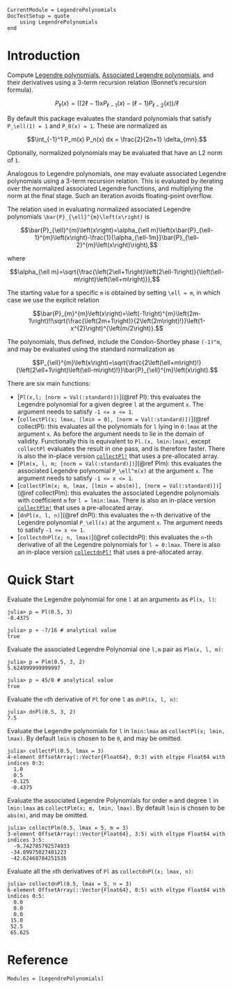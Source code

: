 ```@meta
CurrentModule = LegendrePolynomials
DocTestSetup = quote
	using LegendrePolynomials
end
```

# Introduction

Compute [Legendre polynomials](https://en.wikipedia.org/wiki/Legendre_polynomials), [Associated Legendre polynomials](https://en.wikipedia.org/wiki/Associated_Legendre_polynomials), and their derivatives using a 3-term recursion relation (Bonnet’s recursion formula).

```math
P_\ell(x) = \left((2\ell-1) x P_{\ell-1}(x) - (\ell-1)P_{\ell - 2}(x)\right)/\ell
```

By default this package evaluates the standard polynomials that satisfy ``P_\ell(1) = 1`` and ``P_0(x) = 1``. These are normalized as

```math
\int_{-1}^1 P_m(x) P_n(x) dx = \frac{2}{2n+1} \delta_{mn}.
```

Optionally, normalized polynomials may be evaluated that have an L2 norm of `1`.

Analogous to Legendre polynomials, one may evaluate associated Legendre polynomials using a 3-term recursion relation. This is evaluated by iterating over the normalized associated Legendre functions, and multiplying the norm at the final stage. Such an iteration avoids floating-point overflow.

The relation used in evaluating normalized associated Legendre polynomials ``\bar{P}_{\ell}^{m}\left(x\right)`` is

```math
\bar{P}_{\ell}^{m}\left(x\right)=\alpha_{\ell m}\left(x\bar{P}_{\ell-1}^{m}\left(x\right)-\frac{1}{\alpha_{\ell-1m}}\bar{P}_{\ell-2}^{m}\left(x\right)\right),
```

where
```math
\alpha_{\ell m}=\sqrt{\frac{\left(2\ell+1\right)\left(2\ell-1\right)}{\left(\ell-m\right)\left(\ell+m\right)}},
```

The starting value for a specific ``m`` is obtained by setting ``\ell = m``, in which case we use the explicit relation

```math
\bar{P}_{m}^{m}\left(x\right)=\left(-1\right)^{m}\left(2m-1\right)!!\sqrt{\frac{\left(2m+1\right)}{2\left(2m\right)!}}\left(1-x^{2}\right)^{\left(m/2\right)}.
```

The polynomials, thus defined, include the Condon-Shortley phase ``(-1)^m``, and may be evaluated using the standard normalization as

```math
P_{\ell}^{m}\left(x\right)=\sqrt{\frac{2\left(\ell+m\right)!}{\left(2\ell+1\right)\left(\ell-m\right)!}}\bar{P}_{\ell}^{m}\left(x\right).
```

There are six main functions:

* [`Pl(x,l; [norm = Val(:standard)])`](@ref Pl): this evaluates the Legendre polynomial for a given degree `l` at the argument `x`. The argument needs to satisfy `-1 <= x <= 1`.
* [`collectPl(x; lmax, [lmin = 0], [norm = Val(:standard)])`](@ref collectPl): this evaluates all the polynomials for `l` lying in `0:lmax` at the argument `x`. As before the argument needs to lie in the domain of validity. Functionally this is equivalent to `Pl.(x, lmin:lmax)`, except `collectPl` evaluates the result in one pass, and is therefore faster. There is also the in-place version [`collectPl!`](@ref) that uses a pre-allocated array.
* [`Plm(x, l, m; [norm = Val(:standard)])`](@ref Plm): this evaluates the associated Legendre polynomial ``P_\ell^m(x)`` at the argument ``x``. The argument needs to satisfy `-1 <= x <= 1`.
* [`collectPlm(x; m, lmax, [lmin = abs(m)], [norm = Val(:standard)])`](@ref collectPlm): this evaluates the associated Legendre polynomials with coefficient `m` for `l = lmin:lmax`. There is also an in-place version [`collectPlm!`](@ref) that uses a pre-allocated array.
* [`dnPl(x, l, n)`](@ref dnPl): this evaluates the ``n``-th derivative of the Legendre polynomial ``P_\ell(x)`` at the argument ``x``. The argument needs to satisfy `-1 <= x <= 1`.
* [`collectdnPl(x; n, lmax)`](@ref collectdnPl): this evaluates the ``n``-th derivative of all the Legendre polynomials for `l = 0:lmax`. There is also an in-place version [`collectdnPl!`](@ref) that uses a pre-allocated array.

# Quick Start

Evaluate the Legendre polynomial for one `l` at an argument`x` as `Pl(x, l)`:

```jldoctest
julia> p = Pl(0.5, 3)
-0.4375

julia> p ≈ -7/16 # analytical value
true
```

Evaluate the associated Legendre Polynomial one `l,m` pair as `Plm(x, l, m)`:

```jldoctest
julia> p = Plm(0.5, 3, 2)
5.624999999999997

julia> p ≈ 45/8 # analytical value
true
```

Evaluate the `n`th derivative of `Pl` for one `l` as `dnPl(x, l, n)`:

```jldoctest
julia> dnPl(0.5, 3, 2)
7.5
```

Evaluate the Legendre polynomials for `l` in `lmin:lmax` as `collectPl(x; lmin, lmax)`.
By default `lmin` is chosen to be `0`, and may be omitted.

```jldoctest
julia> collectPl(0.5, lmax = 3)
4-element OffsetArray(::Vector{Float64}, 0:3) with eltype Float64 with indices 0:3:
  1.0
  0.5
 -0.125
 -0.4375
```

Evaluate the associated Legendre Polynomials for order `m` and degree `l` in `lmin:lmax`
as `collectPlm(x; m, lmin, lmax)`. By default `lmin` is chosen to be `abs(m)`, and may be omitted.

```jldoctest
julia> collectPlm(0.5, lmax = 5, m = 3)
3-element OffsetArray(::Vector{Float64}, 3:5) with eltype Float64 with indices 3:5:
  -9.742785792574933
 -34.09975027401223
 -42.62468784251535
```

Evaluate all the `n`th derivatives of `Pl` as `collectdnPl(x; lmax, n)`:

```jldoctest
julia> collectdnPl(0.5, lmax = 5, n = 3)
6-element OffsetArray(::Vector{Float64}, 0:5) with eltype Float64 with indices 0:5:
  0.0
  0.0
  0.0
 15.0
 52.5
 65.625
```

# Reference

```@autodocs
Modules = [LegendrePolynomials]
```
